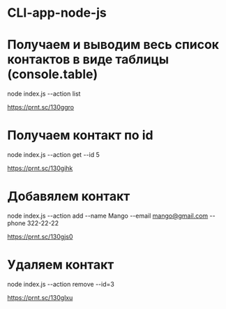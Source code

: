# CLI-app-node-js

# Получаем и выводим весь список контактов в виде таблицы (console.table)
node index.js --action list

 https://prnt.sc/130ggro


# Получаем контакт по id
node index.js --action get --id 5

 https://prnt.sc/130gihk


# Добавялем контакт
node index.js --action add --name Mango --email mango@gmail.com --phone 322-22-22

 https://prnt.sc/130gjs0
 

# Удаляем контакт
node index.js --action remove --id=3

https://prnt.sc/130glxu
 

